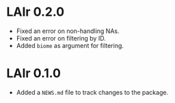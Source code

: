 # LAIr 0.2.0
* Fixed an error on non-handling NAs.
* Fixed an error on filtering by ID.
* Added `biome` as argument for filtering.

# LAIr 0.1.0

* Added a `NEWS.md` file to track changes to the package.
